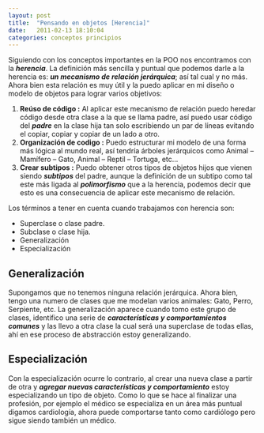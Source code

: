 ```yaml
---
layout: post
title:  "Pensando en objetos [Herencia]"
date:   2011-02-13 18:10:04
categories: conceptos principios
---
```


Siguiendo con los conceptos importantes en la POO nos encontramos con la _**herencia**_.
La definición más sencilla y puntual que podemos darle a la herencia es: _**un mecanismo de relación jerárquica**_; así tal cual y no más. Ahora bien esta relación es muy útil y la puedo aplicar en mi diseño o modelo de objetos para lograr varios objetivos:

1. **Reúso de código :** Al aplicar este mecanismo de relación puedo heredar código desde otra clase a la que se llama padre, así puedo usar código del _**padre**_ en la clase hija tan solo escribiendo un par de líneas evitando el copiar, copiar y copiar de un lado a otro.
2. **Organización de codigo :** Puedo estructurar mi modelo de una forma más lógica al mundo real, así tendría árboles jerárquicos como Animal – Mamífero – Gato, Animal – Reptil – Tortuga, etc…
3. **Crear subtipos :**  Puedo obtener otros tipos de objetos hijos que vienen siendo _**subtipos**_ del padre, aunque la definición de un subtipo como tal este más ligada al _**polimorfismo**_ que a la herencia, podemos decir que esto es una consecuencia de aplicar este mecanismo de relación.

Los términos a tener en cuenta cuando trabajamos con herencia son:

* Superclase o clase padre.
* Subclase o clase hija.
* Generalización
* Especialización

## Generalización

Supongamos que no tenemos ninguna relación jerárquica. Ahora bien, tengo una numero de clases que me modelan varios animales: Gato, Perro, Serpiente, etc. La generalización aparece cuando tomo este grupo de clases, identifico una serie de _**características y comportamientos comunes**_ y las llevo a otra clase la cual será una superclase de todas ellas, ahí en ese proceso de abstracción estoy generalizando.

## Especialización
Con la especialización ocurre lo contrario, al crear una nueva clase a partir de otra y _**agregar nuevas características y comportamiento**_ estoy especializando un tipo de objeto. Como lo que se hace al finalizar una profesión, por ejemplo el médico se especializa en un área más puntual digamos cardiología, ahora puede comportarse tanto como cardiólogo pero sigue siendo también un médico.
